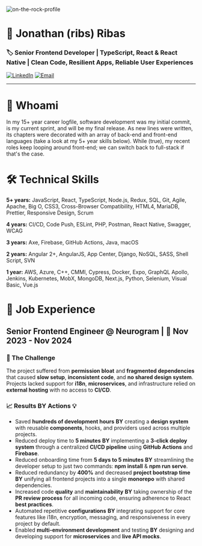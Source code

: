 ![on-the-rock-profile](https://github.com/user-attachments/assets/deb3fdf3-9e05-4022-a63e-1e8df0c20341)
# 👋 Jonathan (ribs) Ribas

### 🏷️ Senior Frontend Developer | TypeScript, React & React Native | Clean Code, Resilient Apps, Reliable User Experiences

[![LinkedIn](https://img.shields.io/badge/LinkedIn-0077B5?style=for-the-badge&logo=linkedin&logoColor=white)](https://www.linkedin.com/in/ribas89/)
[![Email](https://img.shields.io/badge/Email-D14836?style=for-the-badge&logo=gmail&logoColor=white)](mailto:ribas89@proton.me) 

---

# 👤 **Whoami**
In my 15+ year career logfile, software development was my initial commit, is my current sprint, and will be my final release. As new lines were written, its chapters were decorated with an array of back-end and front-end languages (take a look at my 5+ year skills below). While (true), my recent roles keep looping around front-end; we can switch back to full-stack if that's the case.

# 🛠️ **Technical Skills**

**5+ years:** JavaScript, React, TypeScript, Node.js, Redux, SQL, Git, Agile, Apache, Big O, CSS3, Cross-Browser Compatibility, HTML4, MariaDB, Prettier, Responsive Design, Scrum

**4 years:** CI/CD, Code Push, ESLint, PHP, Postman, React Native, Swagger, WCAG

**3 years:** Axe, Firebase, GitHub Actions, Java, macOS

**2 years:** Angular 2+, AngularJS, App Center, Django, NoSQL, SASS, Shell Script, SVN

**1 year:** AWS, Azure, C++, CMMI, Cypress, Docker, Expo, GraphQL Apollo, Jenkins, Kubernetes, MobX, MongoDB, Next.js, Python, Selenium, Visual Basic, Vue.js

# 💼 **Job Experience**

## **Senior Frontend Engineer** @ **Neurogram** | 📅 **Nov 2023 - Nov 2024**

### 🤔 The Challenge
The project suffered from **permission bloat** and **fragmented dependencies** that caused **slow setup**, **inconsistent code**, and **no shared design system**. Projects lacked support for **i18n**, **microservices**, and infrastructure relied on **external hosting** with no access to **CI/CD**.

### 📈 Results **BY** Actions 💡

- Saved **hundreds of development hours** **BY** creating a **design system** with reusable **components**, hooks, and providers used across multiple projects.  
- Reduced deploy time to **5 minutes** **BY** implementing a **3-click deploy system** through a centralized **CI/CD pipeline** using **GitHub Actions** and **Firebase**.  
- Reduced onboarding time from **5 days to 5 minutes** **BY** streamlining the developer setup to just two commands: **npm install** & **npm run serve**.  
- Reduced redundancy by **400%** and decreased **project bootstrap time** **BY** unifying all frontend projects into a single **monorepo** with shared dependencies.  
- Increased code **quality** and **maintainability** **BY** taking ownership of the **PR review process** for all incoming code, ensuring adherence to React **best practices**.  
- Automated repetitive **configurations** **BY** integrating support for core features like i18n, encryption, messaging, and responsiveness in every project by default.  
- Enabled **multi-environment development** and testing **BY** designing and developing support for **microservices** and **live API mocks**. 
